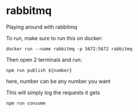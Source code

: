 # rabbitmq
Playing around with rabbitmq


To run, make sure to run this on docker:

```
docker run --name rabbitmq -p 5672:5672 rabbitmq
```

Then open 2 terminals and run:

```
npm run publish ${number}
```
here, number can be any number you want

This will simply log the requests it gets
```
npm run consume
```
